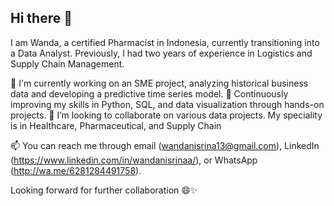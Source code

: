 ## Hi there 👋

I am Wanda, a certified Pharmacist in Indonesia, currently transitioning into a Data Analyst. Previously, I had two years of experience in Logistics and Supply Chain Management.

🔭 I'm currently working on an SME project, analyzing historical business data and developing a predictive time series model.
🌱 Continuously improving my skills in Python, SQL, and data visualization through hands-on projects.
👯 I’m looking to collaborate on various data projects. My speciality is in Healthcare, Pharmaceutical, and Supply Chain

📫 You can reach me through email (wandanisrina13@gmail.com), LinkedIn (https://www.linkedin.com/in/wandanisrinaa/), or WhatsApp (http://wa.me/6281284491758).

Looking forward for further collaboration 😄✨

<!--
**wandanisrina/wandanisrina** is a ✨ _special_ ✨ repository because its `README.md` (this file) appears on your GitHub profile.

Here are some ideas to get you started:

- 🔭 I’m currently working on ...
- 🌱 I’m currently learning ...
- 👯 I’m looking to collaborate on ...
- 🤔 I’m looking for help with ...
- 💬 Ask me about ...
- 📫 How to reach me: ...
- 😄 Pronouns: ...
- ⚡ Fun fact: ...
-->
